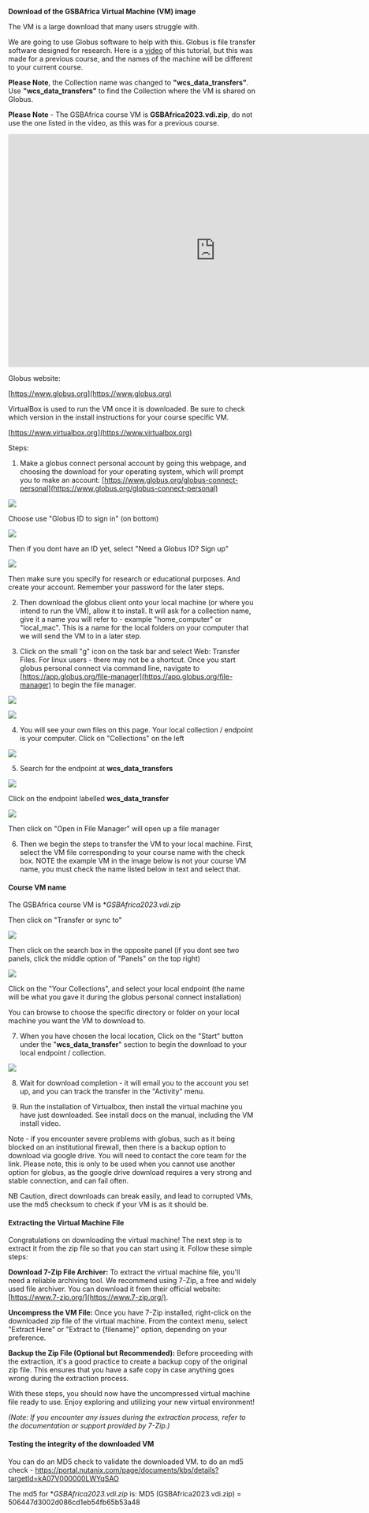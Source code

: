 **Download of the GSBAfrica Virtual Machine (VM) image**

The VM is a large download that many users struggle with.

We are going to use Globus software to help with this. Globus is file
transfer software designed for research. Here is a [video](https://youtu.be/qYZAIVlLJQ8) of this tutorial, but this was made for a previous course, and the names of the machine will be different to your current course. 

**Please Note**, the Collection name was changed to **"wcs_data_transfers"**. Use **"wcs_data_transfers"** to find the Collection where the VM is shared on Globus.

**Please Note** - The GSBAfrica course VM is **GSBAfrica2023.vdi.zip**, do not use the one listed in the video, as this was for a previous course.

<!-- YT: [https://youtu.be//qYZAIVlLJQ8 ](https://youtu.be/qYZAIVlLJQ8)--->
<iframe width="840" height="472" src="https://www.youtube.com/embed//qYZAIVlLJQ8" title="YouTube video player" frameborder="0" allow="accelerometer; autoplay; clipboard-write; encrypted-media; gyroscope; picture-in-picture; web-share" allowfullscreen></iframe>      



Globus website:

[https://www.globus.org](https://www.globus.org)

VirtualBox is used to run the VM once it is downloaded. Be sure to check which version in the install instructions for your course specific VM. 

[https://www.virtualbox.org](https://www.virtualbox.org)

Steps:

1.  Make a globus connect personal account by going this webpage, and choosing the download for your operating system, which will prompt you to make an account: [https://www.globus.org/globus-connect-personal](https://www.globus.org/globus-connect-personal)

![](imgvm/htdl/images-000.png)

Choose use "Globus ID to sign in" (on bottom)

![](imgvm/htdl/images-002.png)

Then if you dont have an ID yet, select "Need a Globus ID? Sign up"

![](imgvm/htdl/images-002.png)

Then make sure you specify for research or
educational purposes. And create your account. Remember your password
for the later steps.

2.  Then download the globus client onto your local machine (or where you intend to run the VM), allow it to install. It will ask for a collection name, give it a name you will refer to - example "home_computer" or "local_mac". This is a name for the local folders on your computer that we will send the VM to in a later step.

3.  Click on the small "g" icon on the task bar and select Web: Transfer Files. For linux users - there may not be a shortcut. Once you
 start globus personal connect via command line, navigate to [https://app.globus.org/file-manager](https://app.globus.org/file-manager) to begin the file manager.

![](media/imgvm/htdl/images-003.png)

![](imgvm/htdl/images-004.png)

4.  You will see your own files on this page. Your local collection / endpoint is your computer. Click on "Collections" on the left

![](media/imgvm/htdl/images-005.png)

5.  Search for the endpoint at **wcs_data_transfers**

![](imgvm/htdl/images-006.png)

Click on the endpoint labelled **wcs_data_transfer**

![](imgvm/htdl/images-007.png)

Then click on "Open in File Manager" will open up a file manager

6.  Then we begin the steps to transfer the VM to your local machine. First, select the VM file corresponding to your course name with the check box. NOTE the example VM in the image below is not your course VM name, you must check the name listed below in text and select that. 

#### Course VM name
The GSBAfrica course VM is **GSBAfrica2023.vdi.zip*

Then click on "Transfer or sync to"

![](imgvm/htdl/images-008.png)

Then click on the search box in the opposite panel (if you dont see two panels, click the middle option of "Panels" on the top right)

![](imgvm/htdl/images-009.png)

Click on the "Your Collections", and select your local endpoint (the name will be what you gave it during the globus personal connect installation)

You can browse to choose the specific directory or folder on your local machine you want the VM to download to. 

7.  When you have chosen the local location, Click on the "Start" button under the "**wcs_data_transfer**" section to begin the download to your local endpoint / collection.

![](imgvm/htdl/images-011.png)

8.  Wait for download completion - it will email you to the account you set up, and you can track the transfer in the "Activity" menu.

9.  Run the installation of Virtualbox, then install the virtual machine you have just downloaded. See install docs on the manual, including the VM install video.

Note - if you encounter severe problems with globus, such as it being blocked on an institutional firewall, then there is a backup option to download via google drive. You will need to contact the core team for the link. Please note, this is only to be used when you cannot use another option for globus, as the google drive download requires a very strong and stable connection, and can fail often. 


NB Caution, direct downloads can break easily, and lead to corrupted VMs, use the md5 checksum to check if your VM is as it should be.
#### Extracting the Virtual Machine File

Congratulations on downloading the virtual machine! The next step is to extract it from the zip file so that you can start using it. Follow these simple steps:

 **Download 7-Zip File Archiver:**
   To extract the virtual machine file, you'll need a reliable archiving tool. We recommend using 7-Zip, a free and widely used file archiver. You can download it from their official website: [https://www.7-zip.org/](https://www.7-zip.org/).

 **Uncompress the VM File:**
   Once you have 7-Zip installed, right-click on the downloaded zip file of the virtual machine. From the context menu, select "Extract Here" or "Extract to {filename}" option, depending on your preference.

**Backup the Zip File (Optional but Recommended):**
   Before proceeding with the extraction, it's a good practice to create a backup copy of the original zip file. This ensures that you have a safe copy in case anything goes wrong during the extraction process.

With these steps, you should now have the uncompressed virtual machine file ready to use. Enjoy exploring and utilizing your new virtual environment!

*(Note: If you encounter any issues during the extraction process, refer to the documentation or support provided by 7-Zip.)*

#### Testing the integrity of the downloaded VM
You can do an MD5 check to validate the downloaded VM. 
to do an md5 check - https://portal.nutanix.com/page/documents/kbs/details?targetId=kA07V000000LWYqSAO

The md5 for  **GSBAfrica2023.vdi.zip*  is:
MD5 (GSBAfrica2023.vdi.zip) = 506447d3002d086cd1eb54fb65b53a48
